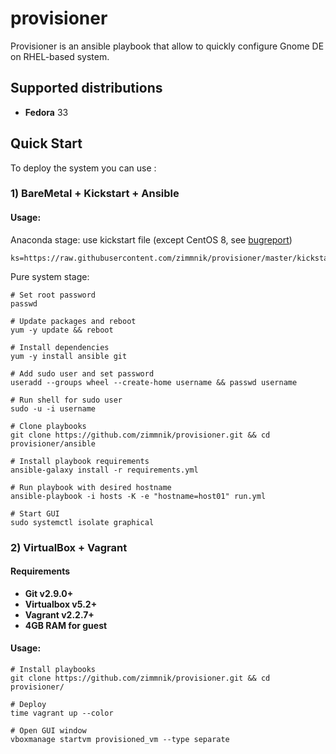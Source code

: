 # provisioner

Provisioner is an ansible playbook that allow to quickly configure Gnome DE on RHEL-based system.

Supported distributions
-----------------------------
-   **Fedora** 33

## Quick Start
To deploy the system you can use :

### 1) BareMetal + Kickstart + Ansible
#### Usage:

Anaconda stage: use kickstart file (except CentOS 8, see [bugreport](https://bugzilla.redhat.com/show_bug.cgi?id=1712776))
```raw
ks=https://raw.githubusercontent.com/zimmnik/provisioner/master/kickstart/custom.cfg
```
Pure system stage:
```ShellSession
# Set root password
passwd

# Update packages and reboot
yum -y update && reboot

# Install dependencies
yum -y install ansible git

# Add sudo user and set password
useradd --groups wheel --create-home username && passwd username

# Run shell for sudo user
sudo -u -i username

# Clone playbooks
git clone https://github.com/zimmnik/provisioner.git && cd provisioner/ansible

# Install playbook requirements
ansible-galaxy install -r requirements.yml

# Run playbook with desired hostname
ansible-playbook -i hosts -K -e "hostname=host01" run.yml

# Start GUI
sudo systemctl isolate graphical
```
### 2) VirtualBox + Vagrant

#### Requirements
- **Git v2.9.0+**
- **Virtualbox v5.2+**
- **Vagrant v2.2.7+**
- **4GB RAM for guest**

#### Usage:
```ShellSession
# Install playbooks
git clone https://github.com/zimmnik/provisioner.git && cd provisioner/

# Deploy
time vagrant up --color

# Open GUI window
vboxmanage startvm provisioned_vm --type separate
```
